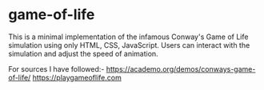 # game-of-life

This is a minimal implementation of the infamous Conway's Game of Life simulation using only HTML, CSS, JavaScript. Users can interact with the simulation and adjust the speed of animation.

For sources I have followed:-
https://academo.org/demos/conways-game-of-life/
https://playgameoflife.com
